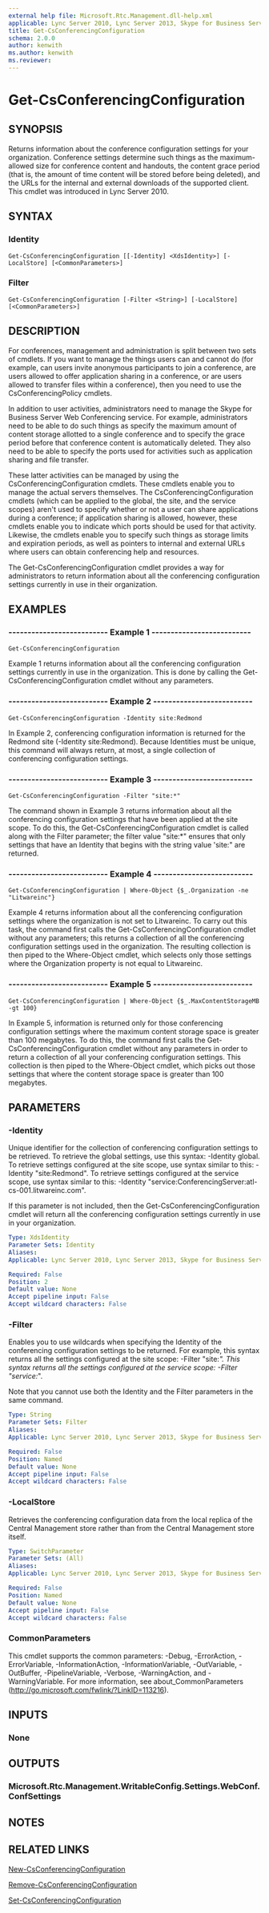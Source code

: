 ```yaml
---
external help file: Microsoft.Rtc.Management.dll-help.xml
applicable: Lync Server 2010, Lync Server 2013, Skype for Business Server 2015, Skype for Business Server 2019
title: Get-CsConferencingConfiguration
schema: 2.0.0
author: kenwith
ms.author: kenwith
ms.reviewer:
---
```


# Get-CsConferencingConfiguration

## SYNOPSIS
Returns information about the conference configuration settings for your organization.
Conference settings determine such things as the maximum-allowed size for conference content and handouts, the content grace period (that is, the amount of time content will be stored before being deleted), and the URLs for the internal and external downloads of the supported client.
This cmdlet was introduced in Lync Server 2010.


## SYNTAX

### Identity
```
Get-CsConferencingConfiguration [[-Identity] <XdsIdentity>] [-LocalStore] [<CommonParameters>]
```

### Filter
```
Get-CsConferencingConfiguration [-Filter <String>] [-LocalStore] [<CommonParameters>]
```

## DESCRIPTION
For conferences, management and administration is split between two sets of cmdlets.
If you want to manage the things users can and cannot do (for example, can users invite anonymous participants to join a conference, are users allowed to offer application sharing in a conference, or are users allowed to transfer files within a conference), then you need to use the CsConferencingPolicy cmdlets.

In addition to user activities, administrators need to manage the Skype for Business Server Web Conferencing service.
For example, administrators need to be able to do such things as specify the maximum amount of content storage allotted to a single conference and to specify the grace period before that conference content is automatically deleted.
They also need to be able to specify the ports used for activities such as application sharing and file transfer.

These latter activities can be managed by using the CsConferencingConfiguration cmdlets.
These cmdlets enable you to manage the actual servers themselves.
The CsConferencingConfiguration cmdlets (which can be applied to the global, the site, and the service scopes) aren't used to specify whether or not a user can share applications during a conference; if application sharing is allowed, however, these cmdlets enable you to indicate which ports should be used for that activity.
Likewise, the cmdlets enable you to specify such things as storage limits and expiration periods, as well as pointers to internal and external URLs where users can obtain conferencing help and resources.

The Get-CsConferencingConfiguration cmdlet provides a way for administrators to return information about all the conferencing configuration settings currently in use in their organization.


## EXAMPLES

### -------------------------- Example 1 --------------------------
```
Get-CsConferencingConfiguration
```

Example 1 returns information about all the conferencing configuration settings currently in use in the organization.
This is done by calling the Get-CsConferencingConfiguration cmdlet without any parameters.

### -------------------------- Example 2 --------------------------
```
Get-CsConferencingConfiguration -Identity site:Redmond
```

In Example 2, conferencing configuration information is returned for the Redmond site (-Identity site:Redmond).
Because Identities must be unique, this command will always return, at most, a single collection of conferencing configuration settings.

### -------------------------- Example 3 --------------------------
```
Get-CsConferencingConfiguration -Filter "site:*"
```

The command shown in Example 3 returns information about all the conferencing configuration settings that have been applied at the site scope.
To do this, the Get-CsConferencingConfiguration cmdlet is called along with the Filter parameter; the filter value "site:*" ensures that only settings that have an Identity that begins with the string value 'site:" are returned.

### -------------------------- Example 4 --------------------------
```
Get-CsConferencingConfiguration | Where-Object {$_.Organization -ne "Litwareinc"}
```

Example 4 returns information about all the conferencing configuration settings where the organization is not set to Litwareinc.
To carry out this task, the command first calls the Get-CsConferencingConfiguration cmdlet without any parameters; this returns a collection of all the conferencing configuration settings used in the organization.
The resulting collection is then piped to the Where-Object cmdlet, which selects only those settings where the Organization property is not equal to Litwareinc.

### -------------------------- Example 5 --------------------------
```
Get-CsConferencingConfiguration | Where-Object {$_.MaxContentStorageMB -gt 100}
```

In Example 5, information is returned only for those conferencing configuration settings where the maximum content storage space is greater than 100 megabytes.
To do this, the command first calls the Get-CsConferencingConfiguration cmdlet without any parameters in order to return a collection of all your conferencing configuration settings.
This collection is then piped to the Where-Object cmdlet, which picks out those settings that where the content storage space is greater than 100 megabytes.



## PARAMETERS

### -Identity
Unique identifier for the collection of conferencing configuration settings to be retrieved.
To retrieve the global settings, use this syntax: -Identity global.
To retrieve settings configured at the site scope, use syntax similar to this: -Identity "site:Redmond".
To retrieve settings configured at the service scope, use syntax similar to this: -Identity "service:ConferencingServer:atl-cs-001.litwareinc.com".

If this parameter is not included, then the Get-CsConferencingConfiguration cmdlet will return all the conferencing configuration settings currently in use in your organization.

```yaml
Type: XdsIdentity
Parameter Sets: Identity
Aliases: 
Applicable: Lync Server 2010, Lync Server 2013, Skype for Business Server 2015, Skype for Business Server 2019

Required: False
Position: 2
Default value: None
Accept pipeline input: False
Accept wildcard characters: False
```

### -Filter
Enables you to use wildcards when specifying the Identity of the conferencing configuration settings to be returned.
For example, this syntax returns all the settings configured at the site scope: -Filter "site:*".
This syntax returns all the settings configured at the service scope: -Filter "service:*".

Note that you cannot use both the Identity and the Filter parameters in the same command.

```yaml
Type: String
Parameter Sets: Filter
Aliases: 
Applicable: Lync Server 2010, Lync Server 2013, Skype for Business Server 2015, Skype for Business Server 2019

Required: False
Position: Named
Default value: None
Accept pipeline input: False
Accept wildcard characters: False
```

### -LocalStore
Retrieves the conferencing configuration data from the local replica of the Central Management store rather than from the Central Management store itself.

```yaml
Type: SwitchParameter
Parameter Sets: (All)
Aliases: 
Applicable: Lync Server 2010, Lync Server 2013, Skype for Business Server 2015, Skype for Business Server 2019

Required: False
Position: Named
Default value: None
Accept pipeline input: False
Accept wildcard characters: False
```

### CommonParameters
This cmdlet supports the common parameters: -Debug, -ErrorAction, -ErrorVariable, -InformationAction, -InformationVariable, -OutVariable, -OutBuffer, -PipelineVariable, -Verbose, -WarningAction, and -WarningVariable. For more information, see about_CommonParameters (http://go.microsoft.com/fwlink/?LinkID=113216).


## INPUTS

### None


## OUTPUTS

### Microsoft.Rtc.Management.WritableConfig.Settings.WebConf.ConfSettings


## NOTES


## RELATED LINKS

[New-CsConferencingConfiguration](New-CsConferencingConfiguration.md)

[Remove-CsConferencingConfiguration](Remove-CsConferencingConfiguration.md)

[Set-CsConferencingConfiguration](Set-CsConferencingConfiguration.md)


